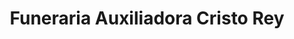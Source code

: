 ---
title: "Funeraria Auxiliadora Cristo Rey"
url: /david/funeraria-auxiliadora-cristo-rey/
shop: Bestattungen
---